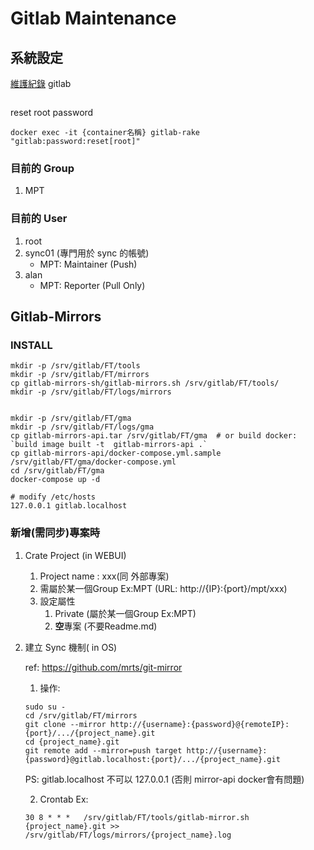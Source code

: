 # Gitlab Maintenance


## 系統設定 
[維護紀錄](log.md)
gitlab
```
```
reset root password
```
docker exec -it {container名稱} gitlab-rake "gitlab:password:reset[root]"
```

### 目前的 Group 
1. MPT

### 目前的 User 

1. root  		
2. sync01 	(專門用於 sync 的帳號)
	* MPT: Maintainer (Push)
3. alan
	* MPT: Reporter (Pull Only)


## Gitlab-Mirrors 

### INSTALL
```
mkdir -p /srv/gitlab/FT/tools
mkdir -p /srv/gitlab/FT/mirrors
cp gitlab-mirrors-sh/gitlab-mirrors.sh /srv/gitlab/FT/tools/
mkdir -p /srv/gitlab/FT/logs/mirrors


mkdir -p /srv/gitlab/FT/gma
mkdir -p /srv/gitlab/FT/logs/gma
cp gitlab-mirrors-api.tar /srv/gitlab/FT/gma  # or build docker:  `build image built -t  gitlab-mirrors-api .`
cp gitlab-mirrors-api/docker-compose.yml.sample /srv/gitlab/FT/gma/docker-compose.yml
cd /srv/gitlab/FT/gma
docker-compose up -d

# modify /etc/hosts
127.0.0.1 gitlab.localhost

```

### 新增(需同步)專案時 

1. Crate Project (in WEBUI)
	1. Project name : xxx(同 外部專案) 
	2. 需屬於某一個Group Ex:MPT   (URL: http://{IP}:{port}/mpt/xxx)
	3. 設定屬性
		1. Private (屬於某一個Group Ex:MPT)
		2. **空**專案 (不要Readme.md)

2. 建立 Sync 機制( in OS) 

	ref: https://github.com/mrts/git-mirror
	
	1. 操作:
	```
	sudo su -
	cd /srv/gitlab/FT/mirrors
	git clone --mirror http://{username}:{password}@{remoteIP}:{port}/.../{project_name}.git
	cd {project_name}.git
	git remote add --mirror=push target http://{username}:{password}@gitlab.localhost:{port}/.../{project_name}.git
	```
	PS: gitlab.localhost 不可以 127.0.0.1 (否則 mirror-api docker會有問題)

	2. Crontab Ex:
	```
	30 8 * * *   /srv/gitlab/FT/tools/gitlab-mirror.sh {project_name}.git >> /srv/gitlab/FT/logs/mirrors/{project_name}.log
	```

